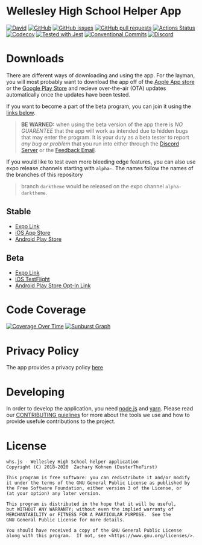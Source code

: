 # Wellesley High School Helper App

[![David](https://img.shields.io/david/whsha/whs.js.svg)](https://github.com/whsha/whs.js/network/dependencies)
[![GitHub](https://img.shields.io/github/license/whsha/whs.js.svg)](https://github.com/whsha/whs.js/blob/master/LICENSE)
[![GitHub issues](https://img.shields.io/github/issues/whsha/whs.js.svg)](https://github.com/whsha/whs.js/issues)
[![GitHub pull requests](https://img.shields.io/github/issues-pr/whsha/whs.js.svg)](https://github.com/whsha/whs.js/pulls)
[![Actions Status](https://img.shields.io/github/workflow/status/whsha/whs.js/Build%20App.svg)](https://github.com/whsha/whs.js/actions)
[![Codecov](https://img.shields.io/codecov/c/github/whsha/whs.js/master.svg)](https://codecov.io/gh/whsha/whs.js)
[![Tested with Jest](https://img.shields.io/badge/tested_with-jest-99424f.svg)](https://github.com/facebook/jest)
[![Conventional Commits](https://img.shields.io/badge/Conventional%20Commits-1.0.0-yellow.svg)](https://conventionalcommits.org)
[![Discord](https://img.shields.io/discord/521150060147245066.svg)][discord]

# Downloads
There are different ways of downloading and using the app. For the layman, you will most probably want to download the app off of
the [Apple App store][appstore] or the [Google Play Store][playstore] and recieve over-the-air (OTA) updates automatically once the
updates have been tested.

If you want to become a part of the beta program, you can join it using the [links below](#Beta).
> **BE WARNED:** when using the beta version of the app there is *NO GUARENTEE* that the app will work as intended due to hidden
bugs that may enter the program. It is your duty as a beta tester to report *any bug or problem* that you run into either through
the [Discord Server][discord] or the [Feedback Email][feedback-email].

If you would like to test even more bleeding edge features, you can also use expo release channels starting with `alpha-`.
The names follow the names of the branches of this repository 
> branch `darktheme` would be released on the expo channel `alpha-darktheme`.

## Stable
- [Expo Link][expo-stable]
- [iOS App Store][appstore]
- [Android Play Store][playstore]

## Beta
- [Expo Link][expo-staging]
- [iOS TestFlight][testflight]
- [Android Play Store Opt-In Link][playstore-beta]

<!-- iOS Links -->
[appstore]: https://apps.apple.com/us/app/whs-helper-app/id1488677026 "Apple App Store Link"
[testflight]: https://testflight.apple.com/join/sM9ElvxR "Apple TestFlight Link"

<!-- Android Links -->
[playstore]: https://play.google.com/store/apps/details?id=com.dusterthefirst.whs "Google Play Store Link"
[playstore-beta]: https://play.google.com/apps/testing/com.dusterthefirst.whs "Google Play Store Beta Opt-In Link"

<!-- Expo Links -->
[expo-stable]: https://exp.host/@dusterthefirst/WHS?release-channel=stable "Expo Stable link"
[expo-staging]: https://exp.host/@dusterthefirst/WHS?release-channel=staging "Expo Beta link"

<!-- Support links -->
[discord]: https://discord.gg/7q3TxUH "Support Discord"
[feedback-email]: mailto:feedback@whs.dusterthefirst.com "Feedback Email"

# Code Coverage
[![Coverage Over Time](https://codecov.io/gh/whsha/whs.js/branch/master/graphs/commits.svg)](https://codecov.io/gh/whsha/whs.js)
[![Sunburst Graph](https://codecov.io/gh/whsha/whs.js/branch/master/graphs/sunburst.svg)](https://codecov.io/gh/whsha/whs.js)

# Privacy Policy
The app provides a privacy policy [here](https://whs.dusterthefirst.com/PRIVACY)

# Developing
In order to develop the application, you need [node.js](https://nodejs.org/) and [yarn](https://yarnpkg.com/).
Please read our [CONTRIBUTING guielines](CONTRIBUTING.md) for more about the tools we use and how to provide usefule contributions to the project.

# License
    whs.js - Wellesley High School helper application
    Copyright (C) 2018-2020  Zachary Kohnen (DusterTheFirst)

    This program is free software: you can redistribute it and/or modify
    it under the terms of the GNU General Public License as published by
    the Free Software Foundation, either version 3 of the License, or
    (at your option) any later version.

    This program is distributed in the hope that it will be useful,
    but WITHOUT ANY WARRANTY; without even the implied warranty of
    MERCHANTABILITY or FITNESS FOR A PARTICULAR PURPOSE.  See the
    GNU General Public License for more details.

    You should have received a copy of the GNU General Public License
    along with this program.  If not, see <https://www.gnu.org/licenses/>.

